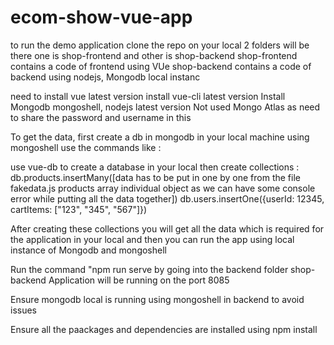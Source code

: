 # ecom-show-vue-app

to run the demo application clone the repo on your local 2 folders will be there one is shop-frontend and other is shop-backend shop-frontend contains a code of frontend using VUe shop-backend contains a code of backend using nodejs, Mongodb local instanc 

need to install vue latest version install vue-cli latest version Install Mongodb mongoshell, nodejs latest version Not used Mongo Atlas as need to share the password and username in this

To get the data, first create a db in mongodb in your local machine using mongoshell use the commands like : 

use vue-db to create a database in your local 
then create collections : 
db.products.insertMany([data has to be put in one by one from the file fakedata.js products array individual object as we can have some console error while putting all the data together])
db.users.insertOne({userId: 12345, cartItems: ["123", "345", "567"]})

After creating these collections you will get all the data which is required for the application in your local and then you can run the app using local instance of Mongodb and mongoshell 

Run the command "npm run serve by going into the backend folder shop-backend Application will be running on the port 8085

Ensure mongodb local is running using mongoshell in backend to avoid issues

Ensure all the paackages and dependencies are installed using npm install




